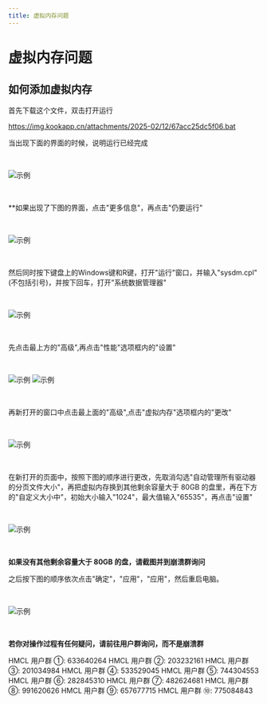 ```yaml
---
title: 虚拟内存问题
---
```


# 虚拟内存问题

## 如何添加虚拟内存

首先下载这个文件，双击打开运行

https://img.kookapp.cn/attachments/2025-02/12/67acc25dc5f06.bat 

当出现下面的界面的时候，说明运行已经完成

<br>

![示例](memory/2.png)

<br>

**如果出现了下图的界面，点击"更多信息"，再点击"仍要运行"

<br>

![示例](memory/1.png)

<br>

然后同时按下键盘上的Windows键和R键，打开"运行"窗口，并输入"sysdm.cpl"(不包括引号)，并按下回车，打开"系统数据管理器"

<br>

![示例](variables/1.png)

<br>

先点击最上方的"高级",再点击"性能"选项框内的"设置"

<br>

![示例](variables/2.png)
![示例](memory/3.png)

<br>

再新打开的窗口中点击最上面的"高级",点击"虚拟内存"选项框内的"更改"

<br>

![示例](memory/4.png)

<br>

在新打开的页面中，按照下图的顺序进行更改，先取消勾选"自动管理所有驱动器的分页文件大小"，再把虚拟内存换到其他剩余容量大于 80GB 的盘里，再在下方的"自定义大小中"，初始大小输入"1024"，最大值输入"65535"，再点击"设置"

<br>

![示例](memory/5.png)

<br>

**如果没有其他剩余容量大于 80GB 的盘，请截图并到崩溃群询问**

之后按下图的顺序依次点击"确定"，"应用"，"应用"，然后重启电脑。

<br>

![示例](memory/6.png)

<br>

**若你对操作过程有任何疑问，请前往用户群询问，而不是崩溃群**

HMCL 用户群 ①: 633640264    HMCL 用户群 ②: 203232161
HMCL 用户群 ③: 201034984    HMCL 用户群 ④: 533529045
HMCL 用户群 ⑤: 744304553    HMCL 用户群 ⑥: 282845310
HMCL 用户群 ⑦: 482624681    HMCL 用户群 ⑧: 991620626
HMCL 用户群 ⑨: 657677715    HMCL 用户群 ⑩: 775084843
